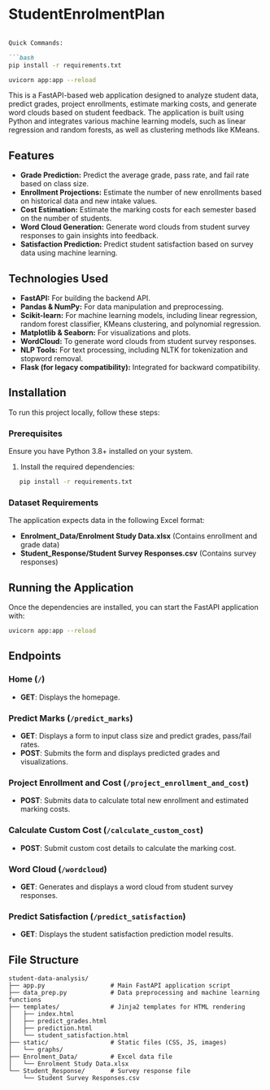 # StudentEnrolmentPlan

```markdown

Quick Commands: 

```bash
pip install -r requirements.txt
```
```bash
uvicorn app:app --reload
```

This is a FastAPI-based web application designed to analyze student data, predict grades, project enrollments, estimate marking costs, and generate word clouds based on student feedback. The application is built using Python and integrates various machine learning models, such as linear regression and random forests, as well as clustering methods like KMeans.

## Features

- **Grade Prediction:** Predict the average grade, pass rate, and fail rate based on class size.
- **Enrollment Projections:** Estimate the number of new enrollments based on historical data and new intake values.
- **Cost Estimation:** Estimate the marking costs for each semester based on the number of students.
- **Word Cloud Generation:** Generate word clouds from student survey responses to gain insights into feedback.
- **Satisfaction Prediction:** Predict student satisfaction based on survey data using machine learning.

## Technologies Used

- **FastAPI:** For building the backend API.
- **Pandas & NumPy:** For data manipulation and preprocessing.
- **Scikit-learn:** For machine learning models, including linear regression, random forest classifier, KMeans clustering, and polynomial regression.
- **Matplotlib & Seaborn:** For visualizations and plots.
- **WordCloud:** To generate word clouds from student survey responses.
- **NLP Tools:** For text processing, including NLTK for tokenization and stopword removal.
- **Flask (for legacy compatibility):** Integrated for backward compatibility.

## Installation

To run this project locally, follow these steps:

### Prerequisites

Ensure you have Python 3.8+ installed on your system.

1. Install the required dependencies:

```bash
   pip install -r requirements.txt
```

### Dataset Requirements

The application expects data in the following Excel format:
- **Enrolment_Data/Enrolment Study Data.xlsx** (Contains enrollment and grade data)
- **Student_Response/Student Survey Responses.csv** (Contains survey responses)

## Running the Application

Once the dependencies are installed, you can start the FastAPI application with:

```bash
uvicorn app:app --reload
```

## Endpoints

### Home (`/`)
- **GET**: Displays the homepage.

### Predict Marks (`/predict_marks`)
- **GET**: Displays a form to input class size and predict grades, pass/fail rates.
- **POST**: Submits the form and displays predicted grades and visualizations.

### Project Enrollment and Cost (`/project_enrollment_and_cost`)
- **POST**: Submits data to calculate total new enrollment and estimated marking costs.

### Calculate Custom Cost (`/calculate_custom_cost`)
- **POST**: Submit custom cost details to calculate the marking cost.

### Word Cloud (`/wordcloud`)
- **GET**: Generates and displays a word cloud from student survey responses.

### Predict Satisfaction (`/predict_satisfaction`)
- **GET**: Displays the student satisfaction prediction model results.

## File Structure

```
student-data-analysis/
├── app.py                  # Main FastAPI application script
├── data_prep.py            # Data preprocessing and machine learning functions
├── templates/              # Jinja2 templates for HTML rendering
│   ├── index.html
│   ├── predict_grades.html
│   ├── prediction.html
│   └── student_satisfaction.html
├── static/                 # Static files (CSS, JS, images)
│   └── graphs/
├── Enrolment_Data/         # Excel data file
│   └── Enrolment Study Data.xlsx
└── Student_Response/       # Survey response file
    └── Student Survey Responses.csv
```